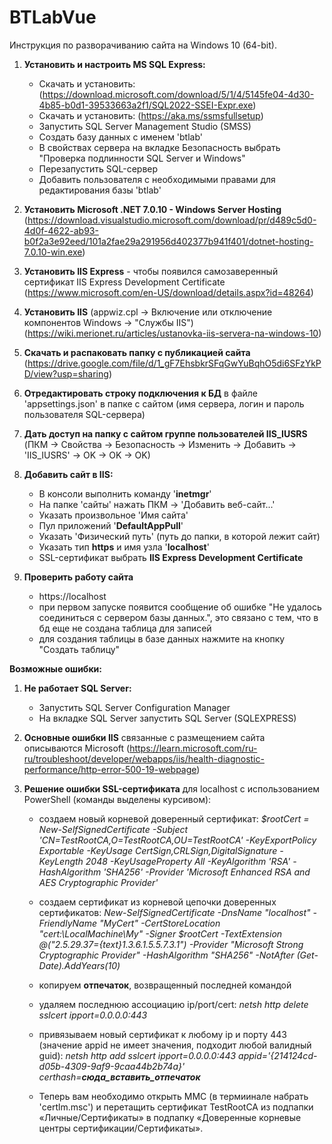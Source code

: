 # BTLabVue
Инструкция по разворачиванию сайта на Windows 10 (64-bit).

1. **Установить и настроить MS SQL Express:**
   - Скачать и установить: (https://download.microsoft.com/download/5/1/4/5145fe04-4d30-4b85-b0d1-39533663a2f1/SQL2022-SSEI-Expr.exe)
   - Скачать и установить: (https://aka.ms/ssmsfullsetup)
   - Запустить SQL Server Management Studio (SMSS)
   - Создать базу данных с именем 'btlab'
   - В свойствах сервера на вкладке Безопасность выбрать "Проверка подлинности SQL Server и Windows"
   - Перезапустить SQL-сервер
   - Добавить пользователя с необходимыми правами для редактирования базы 'btlab'

2. **Установить Microsoft .NET 7.0.10 - Windows Server Hosting** (https://download.visualstudio.microsoft.com/download/pr/d489c5d0-4d0f-4622-ab93-b0f2a3e92eed/101a2fae29a291956d402377b941f401/dotnet-hosting-7.0.10-win.exe)

3. **Установить IIS Express** - чтобы появился самозаверенный сертификат IIS Express Development Certificate (https://www.microsoft.com/en-US/download/details.aspx?id=48264)

4. **Установить IIS** (appwiz.cpl -> Включение или отключение компонентов Windows -> "Службы IIS") (https://wiki.merionet.ru/articles/ustanovka-iis-servera-na-windows-10)

5. **Скачать и распаковать папку с публикацией сайта** (https://drive.google.com/file/d/1_gF7EhsbkrSFqGwYuBqhO5di6SFzYkPD/view?usp=sharing)
   
6. **Отредактировать строку подключения к БД** в файле 'appsettings.json' в папке с сайтом (имя сервера, логин и пароль пользователя SQL-сервера)

7. **Дать доступ на папку с сайтом группе пользователей IIS_IUSRS** (ПКМ -> Свойства -> Безопасность -> Изменить -> Добавить -> 'IIS_IUSRS' -> OK -> OK -> OK)

8. **Добавить сайт в IIS:**
   - В консоли выполнить команду '**inetmgr**'
   - На папке 'сайты' нажать ПКМ -> 'Добавить веб-сайт...'
   - Указать произвольное 'Имя сайта'
   - Пул приложений '**DefaultAppPull**'
   - Указать 'Физический путь' (путь до папки, в которой лежит сайт)
   - Указать тип **https** и имя узла '**localhost**'
   - SSL-сертификат выбрать **IIS Express Development Certificate**

9. **Проверить работу сайта**
    - https://localhost
    - при первом запуске появится сообщение об ошибке "Не удалось соединиться с сервером базы данных.", это связано с тем, что в бд еще не создана таблица для записей
    - для создания таблицы в базе данных нажмите на кнопку "Создать таблицу"



**Возможные ошибки:**

1. **Не работает SQL Server:**
   - Запустить SQL Server Configuration Manager
   - На вкладке SQL Server запустить SQL Server (SQLEXPRESS)

2. **Основные ошибки IIS** связанные с размещением сайта описываются Microsoft (https://learn.microsoft.com/ru-ru/troubleshoot/developer/webapps/iis/health-diagnostic-performance/http-error-500-19-webpage)
   
3. **Решение ошибки SSL-сертификата** для localhost с использованием PowerShell (команды выделены курсивом):
   - создаем новый корневой доверенный сертификат:
     _$rootCert = New-SelfSignedCertificate -Subject 'CN=TestRootCA,O=TestRootCA,OU=TestRootCA' -KeyExportPolicy Exportable -KeyUsage CertSign,CRLSign,DigitalSignature -KeyLength 2048 -KeyUsageProperty All -KeyAlgorithm 'RSA' -HashAlgorithm 'SHA256'  -Provider 'Microsoft Enhanced RSA and AES Cryptographic Provider'_
     
   - создаем сертификат из корневой цепочки доверенных сертификатов:
     _New-SelfSignedCertificate -DnsName "localhost" -FriendlyName "MyCert" -CertStoreLocation "cert:\LocalMachine\My" -Signer $rootCert -TextExtension @("2.5.29.37={text}1.3.6.1.5.5.7.3.1") -Provider "Microsoft Strong Cryptographic Provider" -HashAlgorithm "SHA256" -NotAfter (Get-Date).AddYears(10)_

   - копируем **отпечаток**, возвращенный последней командой

   - удаляем последнюю ассоциацию ip/port/cert:
     _netsh http delete sslcert ipport=0.0.0.0:443_

   - привязываем новый сертификат к любому ip и порту 443 (значение appid не имеет значения, подходит любой валидный guid):
     _netsh http add sslcert ipport=0.0.0.0:443 appid='{214124cd-d05b-4309-9af9-9caa44b2b74a}' certhash=**сюда_вставить_отпечаток**_

   - Теперь вам необходимо открыть MMC (в термиинале набрать 'certlm.msc') и перетащить сертификат TestRootCA из подпапки «Личные/Сертификаты» в подпапку «Доверенные корневые центры сертификации/Сертификаты».
  

